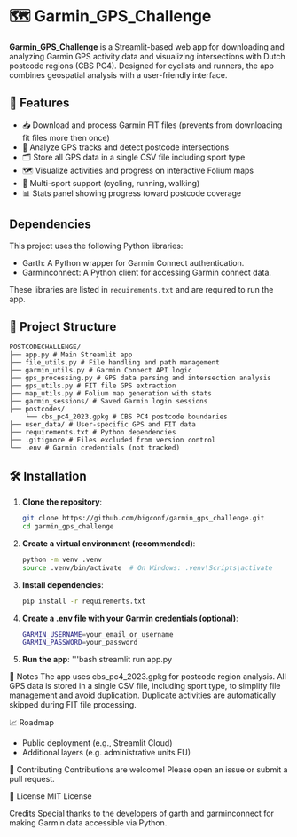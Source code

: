 # 🗺️ Garmin_GPS_Challenge

**Garmin_GPS_Challenge** is a Streamlit-based web app for downloading and analyzing Garmin GPS activity data and visualizing intersections with Dutch postcode regions (CBS PC4). Designed for cyclists and runners, the app combines geospatial analysis with a user-friendly interface. 

## 🚀 Features

- 📥 Download and process Garmin FIT files (prevents from downloading fit files more then once)
- 🧭 Analyze GPS tracks and detect postcode intersections
- 🗂️ Store all GPS data in a single CSV file including sport type
- 🗺️ Visualize activities and progress on interactive Folium maps
- 🏃 Multi-sport support (cycling, running, walking)
- 📊 Stats panel showing progress toward postcode coverage

## Dependencies

This project uses the following Python libraries:

- Garth: A Python wrapper for Garmin Connect authentication.
- Garminconnect: A Python client for accessing Garmin connect data.

These libraries are listed in `requirements.txt` and are required to run the app.


## 📁 Project Structure
```text
POSTCODECHALLENGE/ 
├── app.py # Main Streamlit app
├── file_utils.py # File handling and path management 
├── garmin_utils.py # Garmin Connect API logic 
├── gps_processing.py # GPS data parsing and intersection analysis 
├── gps_utils.py # FIT file GPS extraction 
├── map_utils.py # Folium map generation with stats 
├── garmin_sessions/ # Saved Garmin login sessions 
├── postcodes/ 
    └── cbs_pc4_2023.gpkg # CBS PC4 postcode boundaries 
├── user_data/ # User-specific GPS and FIT data 
├── requirements.txt # Python dependencies 
├── .gitignore # Files excluded from version control 
└── .env # Garmin credentials (not tracked)
```

## 🛠️ Installation

1. **Clone the repository**:
   ```bash
   git clone https://github.com/bigconf/garmin_gps_challenge.git
   cd garmin_gps_challenge

2. **Create a virtual environment (recommended)**:
    ```bash
    python -m venv .venv
    source .venv/bin/activate  # On Windows: .venv\Scripts\activate


3. **Install dependencies**:
    ```bash
    pip install -r requirements.txt

4. **Create a .env file with your Garmin credentials (optional)**:
    ```bash
    GARMIN_USERNAME=your_email_or_username
    GARMIN_PASSWORD=your_password

5. **Run the app**:
    '''bash
   streamlit run app.py

📌 Notes
The app uses cbs_pc4_2023.gpkg for postcode region analysis.
All GPS data is stored in a single CSV file, including sport type, to simplify file management and avoid duplication.
Duplicate activities are automatically skipped during FIT file processing.

📈 Roadmap
 - Public deployment (e.g., Streamlit Cloud)
 - Additional layers (e.g. administrative units EU)
 
🤝 Contributing
Contributions are welcome! Please open an issue or submit a pull request.

📄 License
MIT License

Credits
Special thanks to the developers of garth and garminconnect for making Garmin data accessible via Python.
